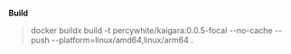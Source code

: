 **Build**

> docker buildx build -t percywhite/kaigara:0.0.5-focal --no-cache --push --platform=linux/amd64,linux/arm64 .
